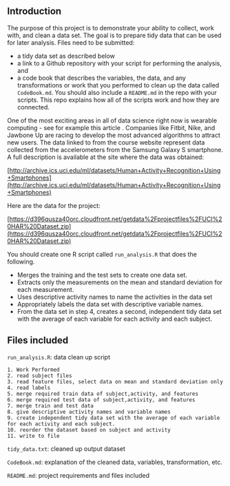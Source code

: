 ## Introduction
The purpose of this project is to demonstrate your ability to collect, work with, and clean a data set. The goal is to prepare tidy data that can be used for later analysis. Files need to be submitted:

* a tidy data set as described below
* a link to a Github repository with your script for performing the analysis, and 
* a code book that describes the variables, the data, and any transformations or work that you performed to clean up the data called `CodeBook.md`. You should also include a `README.md` in the repo with your scripts. This repo explains how all of the scripts work and how they are connected.  

One of the most exciting areas in all of data science right now is wearable computing - see for example this article . Companies like Fitbit, Nike, and Jawbone Up are racing to develop the most advanced algorithms to attract new users. The data linked to from the course website represent data collected from the accelerometers from the Samsung Galaxy S smartphone. A full description is available at the site where the data was obtained: 

[http://archive.ics.uci.edu/ml/datasets/Human+Activity+Recognition+Using+Smartphones](http://archive.ics.uci.edu/ml/datasets/Human+Activity+Recognition+Using+Smartphones) 

Here are the data for the project: 

[https://d396qusza40orc.cloudfront.net/getdata%2Fprojectfiles%2FUCI%20HAR%20Dataset.zip](https://d396qusza40orc.cloudfront.net/getdata%2Fprojectfiles%2FUCI%20HAR%20Dataset.zip)

You should create one R script called `run_analysis.R` that does the following.

* Merges the training and the test sets to create one data set.
* Extracts only the measurements on the mean and standard deviation for each measurement. 
* Uses descriptive activity names to name the activities in the data set
* Appropriately labels the data set with descriptive variable names. 
* From the data set in step 4, creates a second, independent tidy data set with the average of each variable for each activity and each subject.

## Files included

`run_analysis.R`: data clean up script

	1. Work Performed
	2. read subject files
	3. read feature files, select data on mean and standard deviation only
	4. read labels
	5. merge required train data of subject,activity, and features
	6. merge required test data of subject,activity, and features
	7. merge train and test data
	8. give descriptive activity names and variable names
	9. create independent tidy data set with the average of each variable for each activity and each subject.
	10. reorder the dataset based on subject and activity
	11. write to file

`tidy_data.txt`: cleaned up output dataset

`CodeBook.md`: explanation of the cleaned data, variables, transformation, etc.

`README.md`: project requirements and files included
